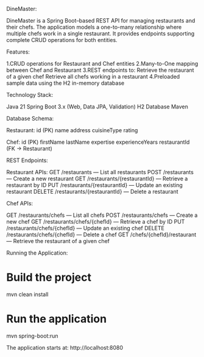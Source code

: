 DineMaster:

DineMaster is a Spring Boot–based REST API for managing restaurants and their chefs.
The application models a one-to-many relationship where multiple chefs work in a single restaurant.
It provides endpoints supporting complete CRUD operations for both entities.

Features:

1.CRUD operations for Restaurant and Chef entities
2.Many-to-One mapping between Chef and Restaurant
3.REST endpoints to:
    Retrieve the restaurant of a given chef
    Retrieve all chefs working in a restaurant
4.Preloaded sample data using the H2 in-memory database

Technology Stack:

Java 21
Spring Boot 3.x (Web, Data JPA, Validation)
H2 Database
Maven

Database Schema:

Restaurant:
id (PK)
name
address
cuisineType
rating

Chef:
id (PK)
firstName
lastName
expertise
experienceYears
restaurantId (FK → Restaurant)

REST Endpoints:

Restaurant APIs:
GET /restaurants — List all restaurants
POST /restaurants — Create a new restaurant
GET /restaurants/{restaurantId} — Retrieve a restaurant by ID
PUT /restaurants/{restaurantId} — Update an existing restaurant
DELETE /restaurants/{restaurantId} — Delete a restaurant

Chef APIs:

GET /restaurants/chefs — List all chefs
POST /restaurants/chefs — Create a new chef
GET /restaurants/chefs/{chefId} — Retrieve a chef by ID
PUT /restaurants/chefs/{chefId} — Update an existing chef
DELETE /restaurants/chefs/{chefId} — Delete a chef
GET /chefs/{chefId}/restaurant — Retrieve the restaurant of a given chef

Running the Application:
# Build the project
mvn clean install

# Run the application
mvn spring-boot:run


The application starts at:
http://localhost:8080